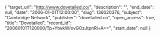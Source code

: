 {
  "target_url": "http://www.dovetailed.co/", 
  "description": "", 
  "end_date": null, 
  "date": "2006-01-01T12:00:00", 
  "slug": 136020376, 
  "subject": "Cambridge Network", 
  "publisher": "dovetailed.co", 
  "open_access": true, 
  "title": "Dovetailed", 
  "record_id": "20060101T120000/Tp+YtwkW/xvGOzJtpnRl+A==", 
  "start_date": null
}


